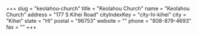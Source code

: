 +++
slug = "keolahou-church"
title = "Keolahou Church"
name = "Keolahou Church"
address = "177 S Kihei Road"
cityIndexKey = "city-hi-kihei"
city = "Kihei"
state = "HI"
postal = "96753"
website = ""
phone = "808-879-4693"
fax = ""
+++
